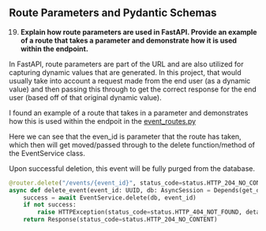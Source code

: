 ## Route Parameters and Pydantic Schemas

19. **Explain how route parameters are used in FastAPI. Provide an example of a route that takes a parameter and demonstrate how it is used within the endpoint.**

In FastAPI, route parameters are part of the URL and are also utilized for capturing dynamic values that are generated. In this project, that would usually take into account a request made from the end user (as a dynamic value) and then passing this through to get the correct response for the end user (based off of that original dynamic value).

I found an example of a route that takes in a parameter and demonstrates how this is used within the endpoit in the [event_routes.py](../app/routers/event_routes.py)

Here we can see that the even_id is parameter that the route has taken, which then will get moved/passed through to the delete function/method of the EventService class.

Upon successful deletion, this event will be fully purged from the database.

```python
@router.delete("/events/{event_id}", status_code=status.HTTP_204_NO_CONTENT, name="delete_event", tags=["Event Management Requires (Admin or Manager Roles)"])
async def delete_event(event_id: UUID, db: AsyncSession = Depends(get_db), token: str = Depends(oauth2_scheme), current_user: dict = Depends(require_role(["ADMIN", "MANAGER"]))):
    success = await EventService.delete(db, event_id)
    if not success:
        raise HTTPException(status_code=status.HTTP_404_NOT_FOUND, detail="Event not found")
    return Response(status_code=status.HTTP_204_NO_CONTENT)
```